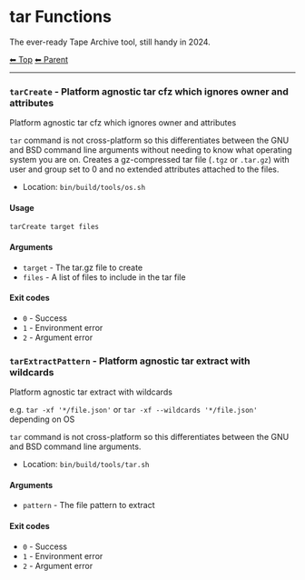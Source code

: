 # tar Functions

The ever-ready Tape Archive tool, still handy in 2024.

<!-- TEMPLATE header 2 -->
[⬅ Top](index.md) [⬅ Parent ](../index.md)
<hr />

### `tarCreate` - Platform agnostic tar cfz which ignores owner and attributes

Platform agnostic tar cfz which ignores owner and attributes

`tar` command is not cross-platform so this differentiates between the GNU and BSD command line arguments without needing to know what operating system you are on. Creates a gz-compressed tar file (`.tgz` or `.tar.gz`) with user and group set to 0 and no extended attributes attached to the files.

- Location: `bin/build/tools/os.sh`

#### Usage

    tarCreate target files
    

#### Arguments

- `target` - The tar.gz file to create
- `files` - A list of files to include in the tar file

#### Exit codes

- `0` - Success
- `1` - Environment error
- `2` - Argument error
### `tarExtractPattern` - Platform agnostic tar extract with wildcards

Platform agnostic tar extract with wildcards

e.g. `tar -xf '*/file.json'` or `tar -xf --wildcards '*/file.json'` depending on OS

`tar` command is not cross-platform so this differentiates between the GNU and BSD command line arguments.

- Location: `bin/build/tools/tar.sh`

#### Arguments

- `pattern` - The file pattern to extract

#### Exit codes

- `0` - Success
- `1` - Environment error
- `2` - Argument error
